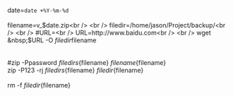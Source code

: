 date=`date +%Y-%m-%d`<br />
<br />
filename=v_$date.zip<br />
<br />
filedir=/home/jason/Project/backup/<br />
<br />
#URL=<br />
URL=http://www.baidu.com<br />
<br />
wget &nbsp;$URL -O $filedir$filename<br />
<br />
<br />
#zip -Ppassword&nbsp;${filedir}s${filename} ${filename}${filename}<br />
zip -P123 -rj ${filedir}s${filename} ${filedir}${filename}<br />
<br />
rm -f ${filedir}${filename}<br />